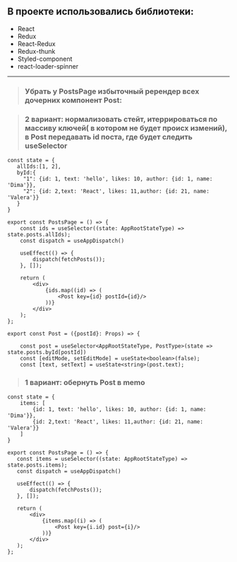 ## В проекте использовались библиотеки:

- React
- Redux
- React-Redux
- Redux-thunk
- Styled-component
- react-loader-spinner

---

> ### Убрать у PostsPage избыточный ререндер всех дочерних компонент Post:

> ### 2 вариант: нормализовать стейт, итеррироваться по массиву ключей( в котором не будет происх измений), в Post передавать id поста, где будет следить useSelector

```
const state = {
   allIds:[1, 2],
   byId:{
     "1": {id: 1, text: 'hello', likes: 10, author: {id: 1, name: 'Dima'}},
     "2": {id: 2,text: 'React', likes: 11,author: {id: 21, name: 'Valera'}}
   }
}
```

```
export const PostsPage = () => {
    const ids = useSelector((state: AppRootStateType) => state.posts.allIds);
    const dispatch = useAppDispatch()

    useEffect(() => {
        dispatch(fetchPosts());
    }, []);

    return (
        <div>
            {ids.map((id) => (
                <Post key={id} postId={id}/>
            ))}
        </div>
    );
};

```

```
export const Post = ({postId}: Props) => {

    const post = useSelector<AppRootStateType, PostType>(state => state.posts.byId[postId])
    const [editMode, setEditMode] = useState<boolean>(false);
    const [text, setText] = useState<string>(post.text);

```

> ### 1 вариант: обернуть Post в memo

```
const state = {
    items: [
        {id: 1, text: 'hello', likes: 10, author: {id: 1, name: 'Dima'}},
        {id: 2,text: 'React', likes: 11,author: {id: 21, name: 'Valera'}}
    ]
}
```

```
export const PostsPage = () => {
   const items = useSelector((state: AppRootStateType) => state.posts.items);
   const dispatch = useAppDispatch()

   useEffect(() => {
       dispatch(fetchPosts());
   }, []);

   return (
       <div>
           {items.map((i) => (
               <Post key={i.id} post={i}/>
           ))}
       </div>
   );
};

```
